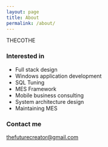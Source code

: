```yaml
---
layout: page
title: About
permalink: /about/
---
```


THECOTHE

### Interested in

* Full stack design
* Windows application development
* SQL Tuning
* MES Framework
* Mobile business consulting
* System architecture design
* Maintaining MES

### Contact me

[thefuturecreator@gmail.com](mailto:thefuturecreator@gmail.com)